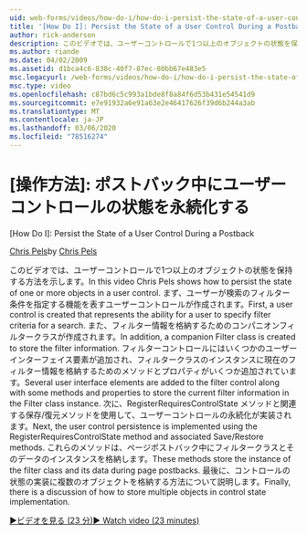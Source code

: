 ```yaml
---
uid: web-forms/videos/how-do-i/how-do-i-persist-the-state-of-a-user-control-during-a-postback
title: '[How Do I]: Persist the State of a User Control During a Postback | Microsoft Docs'
author: rick-anderson
description: このビデオでは、ユーザーコントロールで1つ以上のオブジェクトの状態を保持する方法を示します。 まず、ユーザーコントロールが作成されます。
ms.author: riande
ms.date: 04/02/2009
ms.assetid: d1bca4c6-838c-40f7-87ec-80bb67e483e5
msc.legacyurl: /web-forms/videos/how-do-i/how-do-i-persist-the-state-of-a-user-control-during-a-postback
msc.type: video
ms.openlocfilehash: c87bd6c5c993a1bde8f8a84f6d53b431e54541d9
ms.sourcegitcommit: e7e91932a6e91a63e2e46417626f39d6b244a3ab
ms.translationtype: MT
ms.contentlocale: ja-JP
ms.lasthandoff: 03/06/2020
ms.locfileid: "78516274"
---
```

# <a name="how-do-i-persist-the-state-of-a-user-control-during-a-postback"></a>[操作方法]: ポストバック中にユーザーコントロールの状態を永続化する
[How Do I]: Persist the State of a User Control During a Postback

<span data-ttu-id="44f5f-104">[Chris Pels](https://twitter.com/chrispels)</span><span class="sxs-lookup"><span data-stu-id="44f5f-104">by [Chris Pels](https://twitter.com/chrispels)</span></span>

<span data-ttu-id="44f5f-105">このビデオでは、ユーザーコントロールで1つ以上のオブジェクトの状態を保持する方法を示します。</span><span class="sxs-lookup"><span data-stu-id="44f5f-105">In this video Chris Pels shows how to persist the state of one or more objects in a user control.</span></span> <span data-ttu-id="44f5f-106">まず、ユーザーが検索のフィルター条件を指定する機能を表すユーザーコントロールが作成されます。</span><span class="sxs-lookup"><span data-stu-id="44f5f-106">First, a user control is created that represents the ability for a user to specify filter criteria for a search.</span></span> <span data-ttu-id="44f5f-107">また、フィルター情報を格納するためのコンパニオンフィルタークラスが作成されます。</span><span class="sxs-lookup"><span data-stu-id="44f5f-107">In addition, a companion Filter class is created to store the filter information.</span></span> <span data-ttu-id="44f5f-108">フィルターコントロールにはいくつかのユーザーインターフェイス要素が追加され、フィルタークラスのインスタンスに現在のフィルター情報を格納するためのメソッドとプロパティがいくつか追加されています。</span><span class="sxs-lookup"><span data-stu-id="44f5f-108">Several user interface elements are added to the filter control along with some methods and properties to store the current filter information in the Filter class instance.</span></span> <span data-ttu-id="44f5f-109">次に、RegisterRequiresControlState メソッドと関連する保存/復元メソッドを使用して、ユーザーコントロールの永続化が実装されます。</span><span class="sxs-lookup"><span data-stu-id="44f5f-109">Next, the user control persistence is implemented using the RegisterRequiresControlState method and associated Save/Restore methods.</span></span> <span data-ttu-id="44f5f-110">これらのメソッドは、ページポストバック中にフィルタークラスとそのデータのインスタンスを格納します。</span><span class="sxs-lookup"><span data-stu-id="44f5f-110">These methods store the instance of the filter class and its data during page postbacks.</span></span> <span data-ttu-id="44f5f-111">最後に、コントロールの状態の実装に複数のオブジェクトを格納する方法について説明します。</span><span class="sxs-lookup"><span data-stu-id="44f5f-111">Finally, there is a discussion of how to store multiple objects in control state implementation.</span></span>

[<span data-ttu-id="44f5f-112">&#9654;ビデオを見る (23 分)</span><span class="sxs-lookup"><span data-stu-id="44f5f-112">&#9654; Watch video (23 minutes)</span></span>](https://channel9.msdn.com/Blogs/ASP-NET-Site-Videos/how-do-i-persist-the-state-of-a-user-control-during-a-postback)
